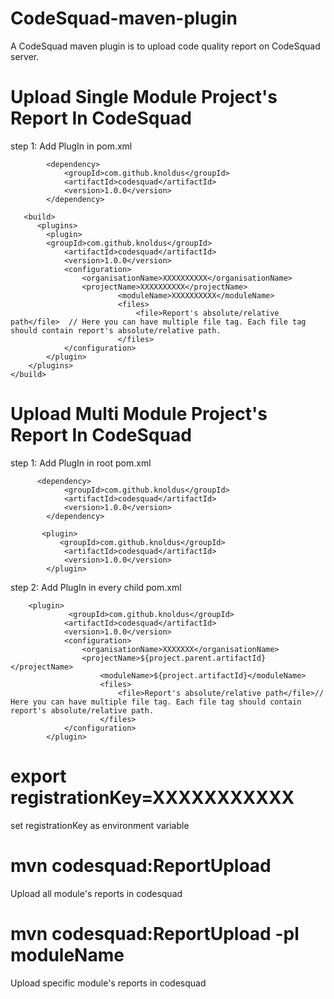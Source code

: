 # CodeSquad-maven-plugin
A CodeSquad maven plugin is to upload code quality report on CodeSquad server.

# Upload Single Module Project's Report In CodeSquad 

step 1: Add PlugIn in pom.xml
          
            <dependency>
                <groupId>com.github.knoldus</groupId>
                <artifactId>codesquad</artifactId>
                <version>1.0.0</version>
            </dependency>
     
       <build>
          <plugins>
            <plugin>
            <groupId>com.github.knoldus</groupId>
                <artifactId>codesquad</artifactId>
                <version>1.0.0</version>                            
                <configuration>
                    <organisationName>XXXXXXXXXX</organisationName>
                    <projectName>XXXXXXXXXX</projectName>
                            <moduleName>XXXXXXXXXX</moduleName>
                            <files>
                                <file>Report's absolute/relative path</file>  // Here you can have multiple file tag. Each file tag should contain report's absolute/relative path. 
                            </files>                 
                </configuration>
            </plugin>
        </plugins>
    </build>
    

# Upload Multi Module Project's Report In CodeSquad 

step 1: Add PlugIn in root pom.xml

          <dependency>
                <groupId>com.github.knoldus</groupId>
                <artifactId>codesquad</artifactId>
                <version>1.0.0</version>
            </dependency>
         
           <plugin>
               <groupId>com.github.knoldus</groupId>
                <artifactId>codesquad</artifactId>
                <version>1.0.0</version>
            </plugin>
            
            
 step 2: Add PlugIn in every child pom.xml
 
        <plugin>
                 <groupId>com.github.knoldus</groupId>
                <artifactId>codesquad</artifactId>
                <version>1.0.0</version>
                <configuration>
                    <organisationName>XXXXXXX</organisationName>
                    <projectName>${project.parent.artifactId}</projectName>
                        <moduleName>${project.artifactId}</moduleName>
                        <files>
                            <file>Report's absolute/relative path</file>// Here you can have multiple file tag. Each file tag should contain report's absolute/relative path. 
                        </files>
                </configuration>
            </plugin>


# export registrationKey=XXXXXXXXXXX
set registrationKey as environment variable
# mvn codesquad:ReportUpload
Upload all module's reports in codesquad
# mvn codesquad:ReportUpload -pl moduleName
Upload specific module's reports in codesquad
